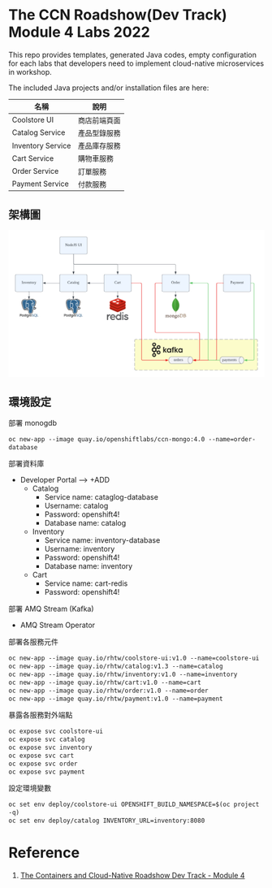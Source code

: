 # The CCN Roadshow(Dev Track) Module 4 Labs 2022

This repo provides templates, generated Java codes, empty configuration for each labs that developers need to implement cloud-native microservices in workshop. 

The included Java projects and/or installation files are here:

| 名稱 | 說明 |
| --- | --- |
| Coolstore UI | 商店前端頁面 |
| Catalog Service | 產品型錄服務 |
| Inventory Service | 產品庫存服務 | 
| Cart Service | 購物車服務 |
| Order Service | 訂單服務 |
| Payment Service | 付款服務 |

## 架構圖
![](https://github.com/CCChou/ccn-workshop/blob/main/docs/01_architect.png)

## 環境設定

部署 monogdb
```
oc new-app --image quay.io/openshiftlabs/ccn-mongo:4.0 --name=order-database
```

部署資料庫
- Developer Portal --> +ADD 
    - Catalog 
        - Service name: cataglog-database
        - Username: catalog
        - Password: openshift4!
        - Database name: catalog
    - Inventory
        - Service name: inventory-database
        - Username: inventory
        - Password: openshift4!
        - Database name: inventory
    - Cart
        - Service name: cart-redis
        - Password: openshift4!

部署 AMQ Stream (Kafka)
- AMQ Stream Operator

部署各服務元件
```
oc new-app --image quay.io/rhtw/coolstore-ui:v1.0 --name=coolstore-ui
oc new-app --image quay.io/rhtw/catalog:v1.3 --name=catalog
oc new-app --image quay.io/rhtw/inventory:v1.0 --name=inventory
oc new-app --image quay.io/rhtw/cart:v1.0 --name=cart
oc new-app --image quay.io/rhtw/order:v1.0 --name=order
oc new-app --image quay.io/rhtw/payment:v1.0 --name=payment
```

暴露各服務對外端點
```
oc expose svc coolstore-ui
oc expose svc catalog
oc expose svc inventory
oc expose svc cart
oc expose svc order
oc expose svc payment
```

設定環境變數
```
oc set env deploy/coolstore-ui OPENSHIFT_BUILD_NAMESPACE=$(oc project -q)
oc set env deploy/catalog INVENTORY_URL=inventory:8080
```

# Reference
1. [The Containers and Cloud-Native Roadshow Dev Track - Module 4](http://guides-m4-labs-infra.6923.rh-us-east-1.openshiftapps.com/workshop/cloudnative/lab/workshop-environment)